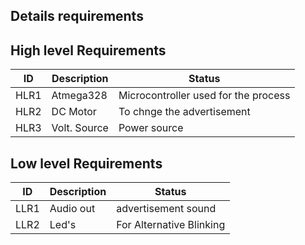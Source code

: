 ## Details requirements
## High level Requirements
| ID | 	Description | Status |
| -- | ------------ | ------ |
| HLR1 |	Atmega328 |	Microcontroller used for the process |
| HLR2 |	DC Motor |	To chnge the advertisement |
| HLR3 |    Volt. Source | Power source  |

## Low level Requirements
| ID | 	Description | Status |
| -- | ------------ | ------ |
| LLR1 | Audio out |	advertisement sound |
|LLR2 |	Led's |	For Alternative Blinking |
